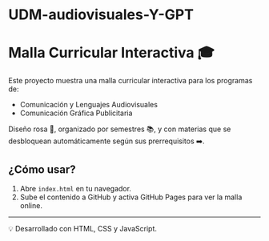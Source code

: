 # UDM-audiovisuales-Y-GPT
# Malla Curricular Interactiva 🎓

Este proyecto muestra una malla curricular interactiva para los programas de:

- Comunicación y Lenguajes Audiovisuales
- Comunicación Gráfica Publicitaria

Diseño rosa 💖, organizado por semestres 📚, y con materias que se desbloquean automáticamente según sus prerrequisitos ➡️.

## ¿Cómo usar?

1. Abre `index.html` en tu navegador.
2. Sube el contenido a GitHub y activa GitHub Pages para ver la malla online.

---

💡 Desarrollado con HTML, CSS y JavaScript.
